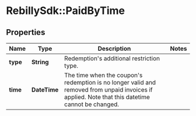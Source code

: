 # RebillySdk::PaidByTime

## Properties
Name | Type | Description | Notes
------------ | ------------- | ------------- | -------------
**type** | **String** | Redemption&#x27;s additional restriction type. | 
**time** | **DateTime** | The time when the coupon&#x27;s redemption is no longer valid and removed from unpaid invoices if applied. Note that this datetime cannot be changed. | 

